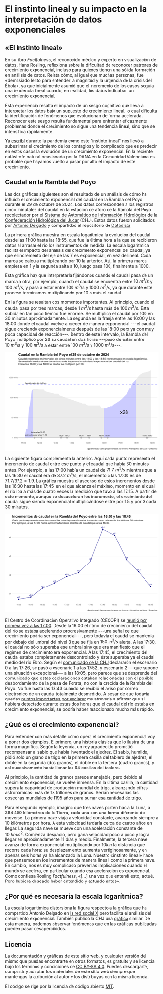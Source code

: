 # El instinto lineal y su impacto en la interpretación de datos exponenciales

## «El instinto lineal»

En su libro _Factfulness_, el reconocido médico y experto en visualización de datos, Hans Rosling, reflexiona sobre la dificultad de reconocer patrones de crecimiento exponencial, incluso para quienes tienen una sólida formación en análisis de datos. Relata cómo, al igual que muchas personas, fue «demasiado lento para entender la magnitud y la urgencia de la crisis del Ébola», ya que inicialmente asumió que el incremento de los casos seguía una tendencia lineal cuando, en realidad, los datos indicaban un crecimiento exponencial. 

Esta experiencia resalta el impacto de un sesgo cognitivo que lleva a interpretar los datos bajo un supuesto de crecimiento lineal, lo cual dificulta la identificación de fenómenos que evolucionan de forma acelerada. Reconocer este sesgo resulta fundamental para enfrentar eficazmente problemas donde el crecimiento no sigue una tendencia lineal, sino que se intensifica rápidamente.

Ya [escribí](https://pablohaya.com/2020/03/27/por-que-es-tan-dificil-predecir-el-crecimiento-exponencial/) durante la pandemia como este "instinto lineal" nos llevó a subestimar el crecimiento de los contagios y lo complicado que es predecir en estos casos la evolución de un crecimiento exponencial. En la reciente catástrofe natural ocasionada por la DANA en la Comunidad Valenciana es probable que hayamos vuelto a pasar por alto el impacto de este crecimiento. 

## Caudal en la Rambla del Poyo

Las dos gráficas siguientes son el resultado de un análisis de cómo ha influido el crecimiento exponencial del caudal en la Rambla del Poyo durante el 29 de octubre de 2024. Los datos corresponden a los registros cinco minutales del caudal en la estación de aforo de la Rambla del Poyo recolectador por el [Sistema de Automático de Información Hidrológica](https://saih.chj.es) de la [Confederación Hidrológica del Jucar](https://www.chj.es) (CHJ). Estos datos fueron solicitados por [Antonio Delgado](https://x.com/adelgado) y compartidos el repositorio de [Datadista](https://github.com/datadista/datasets/tree/master/dana-valencia)

La primera gráfica muestra en escala logarítmica la evolución del caudal desde las 11:00 hasta las 18:55, que fue la última hora a la que se recibieron datos al arrasar el rio los instrumentos de medida. La escala logarítmica facilita el impacto del análisis del crecimiento exponencial del caudal, ya que el incremento del eje de las Y es exponencial, en vez de lineal. Cada marca se calcula multiplicando por $10$ la anterior. Así, la primera marca empieza en $1$ y la segunda salta a $10$, luego pasa $100$, finalmente a $1000$. 

Esta gráfica hay que interpretarla fijándonos cuando el caudal pasa de un marca a otra, por ejemplo, cuando el caudal se encuentra entre $10\ m^3/s$ y $100\ m^3/s$, y pasa a estar entre $100\ m^3/s$ y $1000\ m^3/s$, ya que durante este proceso terminamos multiplicando por $10$ o más el caudal. 

En la figura se resaltan dos momentos importantes. Al principio, cuando el caudal pasa por tres marcas, desde $1\ m^3/s$ hasta más de $100\ m^3/s$. Esta subida en tan poco tiempo fue enorme. Se multiplica el caudal por $100$ en $30$ minutos aproximadamente. La segunda es la franja entre las 16:00 y las 18:00 donde el caudal vuelve a crecer de manera exponencial ---el caudal sigue creciendo exponencialmente después de las 18:00 pero ya con muy poca capacidad de reacción---. Dentro de este intervalo, la Rambla del Poyo multiplicó por $28$ su caudal en dos horas ---paso de estar entre $10\ m^3/s$ y $100\ m^3/s$ a estar entre $100\ m^3/s$ y $1000\ m^3/s$---. 

![Figura 1](outputs/caudal_escala_logaritmica.jpg)

La siguiente figura complementa la anterior. Aquí cada punto representa el incremento de caudal entre ese punto y el caudal que había 30 minutos antes. Por ejemplo, a las 17:00 había un caudal de $71.7\ m^3/s$ mientras que a las 16:30 el caudal era de $37.2\ m^3/s$, el incremento a las 17:00 es de $71.7/37.2 = 1.9$. La gráfica muestra el ascenso de estos incrementos desde las 16:30 hasta las 17:45, en el que alcanza el máximo, momento en el cual el rio iba a más de cuatro veces la medición que tuvo a las 17:15. A partir de este momento, aunque se desaceleran los incremento, el crecimiento del caudal sigue siendo exponencial multiplicándose entre por $1.5$ y por $3$ cada $30$ minutos.  

![Figura 2](outputs/incrementos_de_caudal.jpg)

El Centro de Coordinación Operativo Integrado (CECOPI) se [reunió por primera vez a las 17:00](https://maldita.es/clima/20241105/rambla-poyo-correos-confederaci%C3%B3n-jucar-generalitat/). Desde la 16:00 el ritmo de crecimiento del caudal del río se estaba acelerando progresivamente ---una señal de que crecimiento podría ser exponencial---, pero todavía el caudal se mantenía por debajo del umbral del nivel 3 que se fija en $150\ m^3/s$ alerta. A las 17:30, el caudal no sólo superaba ese umbral sino que era manifiesto que el regimen de crecimiento era exponencial. A las 17:45, el crecimiento del caudal estaba completamente descontrolado y éste superaba ya el caudal medio del río Ebro. Según el [comunicado de la CHJ](https://x.com/CHJucar/status/1853529826692419854) declararón el escenario 0 a las 17:26, se pasó a escenario 1 a las 17:52, y escenario 2 ---que supone una situación excepcional--- a las 18:05, pero parece que se desprende del comunicado que estas declaraciones estaban relacionadas con el posible desbordamiento de la presa de Forata, no con la crecida de la Rambla del Poyo. No fue hasta las 18:43 cuando se recibió el aviso por correo electrónico de un caudal totalmente desmedido. A pesar de que todavía quedan [puntos importantes por esclarer](https://maldita.es/clima/20241105/rambla-poyo-correos-confederaci%C3%B3n-jucar-generalitat/) me atrevería a afirmar que si hubiera detectado durante estas dos horas que el caudal del río estaba en crecimiento exponencial, se podría haber reaccionado mucho más rápido. 

## ¿Qué es el crecimiento exponencial?

Para entender con más detalle cómo opera el crecimiento exponencial voy a poner dos ejemplos. El primero, una historia clásica que lo ilustra de una forma magnífica. Según la leyenda, un rey agradecido prometió recompensar al sabio que había inventado el ajedrez. El sabio, humilde, pidió solo un grano de trigo en la primera casilla del tablero de ajedrez, el doble en la segunda (dos granos), el doble en la tercera (cuatro granos), y así sucesivamente hasta llenar las 64 casillas del tablero.

Al principio, la cantidad de granos parece manejable, pero debido al crecimiento exponencial, se vuelve inmensa. En la última casilla, la cantidad supera la capacidad de producción mundial de trigo, alcanzando cifras astronómicas: más de 18 trillones de granos. Serían necesarias las cosechas mundiales de 1195 años para sumar [esa cantidad de trigo](https://es.wikipedia.org/wiki/Problema_del_trigo_y_del_tablero_de_ajedrez).

Para el segundo ejemplo, imagina que tres naves parten hacia la Luna, a $384\,400$ kilómetros de la Tierra, cada una con una forma diferente de moverse. La primera nave viaja a velocidad constante, avanzando siempre a $10$ kilómetros por hora. A esta velocidad tardaría cerca de cuatro años en llegar. La segunda nave se mueve con una aceleración constante de $10\ km/s^2$. Comienza despacio, pero gana velocidad poco a poco y logra llegar en aproximadamente 11 días y medio. Finalmente, la tercera nave avanza de forma exponencial multiplicando por $10 km$ la distancia que recorre cada hora: su desplazamiento aumenta vertiginosamente, y en apenas seis horas ya ha alcanzado la Luna. Nuestro «instinto lineal» hace que pensemos en los incrementos de manera lineal, como la primera nave. En cambio, nos es muy complicado prever las implicaciones cuando el mundo se acelera, en particular cuando esa aceleración es exponencial. Como confiesa Rosling _Factfulness_, «[...] una vez que entendí esto, actué. Pero hubiera deseado haber entendido y actuado antes».

## ¿Por qué es necesaria la escala logarítmica?

La escala logarítimica distorsiona la figura respecto a la gráfica que ha compartido Antonio Delgado en [la red social X](https://x.com/adelgado/status/1853840968736182772/photo/1) pero facilita el análisis del crecimiento exponencial. También publicó la CHJ una [gráfica](https://x.com/CHJucar/status/1853407411064730011) similar. De esta manera, podemos observar fenómenos que en las gráficas publicadas pueden pasar desapercibidos.

## Licencia

La documentación y gráficas de este sitio web, y cualquier versión del mismo que puedas encontrarte en otros formatos, es gratuito y se licencia bajo los términos y condiciones de [CC BY-SA 4.0](https://creativecommons.org/licenses/by-sa/4.0/deed.es). Puedes descargarte, compartir y adaptar los materiales de este sitio web siempre que mantengas la atribución al autor y los distribuyas con la misma licencia.

El código se rige por la licencia de código abierto [MIT](LICENSE).